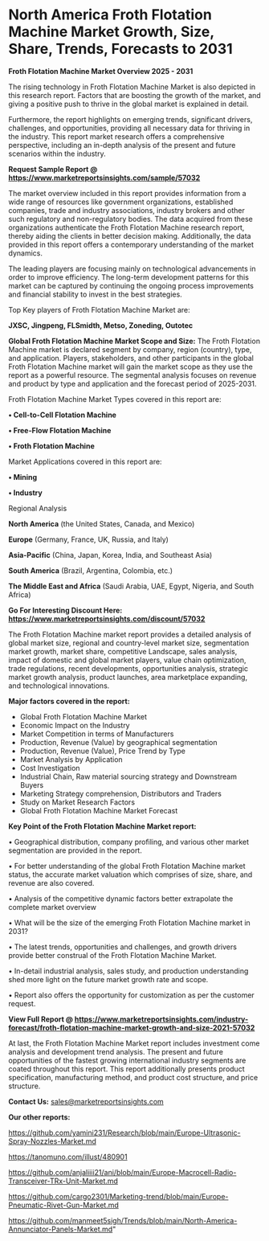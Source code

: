 # North America Froth Flotation Machine Market Growth, Size, Share, Trends, Forecasts to 2031

<Strong> Froth Flotation Machine Market Overview 2025 - 2031</strong>

The rising technology in Froth Flotation Machine Market is also depicted in this research report. Factors that are boosting the growth of the market, and giving a positive push to thrive in the global market is explained in detail.

Furthermore, the report highlights on emerging trends, significant drivers, challenges, and opportunities, providing all necessary data for thriving in the industry. This report market research offers a comprehensive perspective, including an in-depth analysis of the present and future scenarios within the industry.

<strong>Request Sample Report @ <a href=https://www.marketreportsinsights.com/sample/57032>https://www.marketreportsinsights.com/sample/57032</a></strong>

The market overview included in this report provides information from a wide range of resources like government organizations, established companies, trade and industry associations, industry brokers and other such regulatory and non-regulatory bodies. The data acquired from these organizations authenticate the Froth Flotation Machine research report, thereby aiding the clients in better decision making. Additionally, the data provided in this report offers a contemporary understanding of the market dynamics.

The leading players are focusing mainly on technological advancements in order to improve efficiency. The long-term development patterns for this market can be captured by continuing the ongoing process improvements and financial stability to invest in the best strategies.

Top Key players of Froth Flotation Machine Market are:

<strong>JXSC, Jingpeng, FLSmidth, Metso, Zoneding, Outotec</strong>

<strong><b>Global Froth Flotation Machine Market Scope and Size:</b></strong>
The Froth Flotation Machine market is declared segment by company, region (country), type, and application. Players, stakeholders, and other participants in the global Froth Flotation Machine market will gain the market scope as they use the report as a powerful resource. The segmental analysis focuses on revenue and product by type and application and the forecast period of 2025-2031.

Froth Flotation Machine Market Types covered in this report are:

<strong>• Cell-to-Cell Flotation Machine

• Free-Flow Flotation Machine

• Froth Flotation Machine</strong>

Market Applications covered in this report are:

<strong>• Mining

• Industry</strong> 

Regional Analysis

<strong>North America</strong> (the United States, Canada, and Mexico)

<strong>Europe</strong> (Germany, France, UK, Russia, and Italy)

<strong>Asia-Pacific</strong> (China, Japan, Korea, India, and Southeast Asia)

<strong>South America</strong> (Brazil, Argentina, Colombia, etc.)

<strong>The Middle East and Africa</strong> (Saudi Arabia, UAE, Egypt, Nigeria, and South Africa)

<strong>Go For Interesting Discount Here: <a href=https://www.marketreportsinsights.com/discount/57032>https://www.marketreportsinsights.com/discount/57032</a></strong>

The Froth Flotation Machine market report provides a detailed analysis of global market size, regional and country-level market size, segmentation market growth, market share, competitive Landscape, sales analysis, impact of domestic and global market players, value chain optimization, trade regulations, recent developments, opportunities analysis, strategic market growth analysis, product launches, area marketplace expanding, and technological innovations.

<strong><b>Major factors covered in the report:</b></strong>
<ul>
  <li>Global Froth Flotation Machine Market </li>
  <li>Economic Impact on the Industry</li>
  <li>Market Competition in terms of Manufacturers</li>
  <li>Production, Revenue (Value) by geographical segmentation</li>
  <li>Production, Revenue (Value), Price Trend by Type</li>
  <li>Market Analysis by Application</li>
  <li>Cost Investigation</li>
  <li>Industrial Chain, Raw material sourcing strategy and Downstream Buyers</li>
  <li>Marketing Strategy comprehension, Distributors and Traders</li>
  <li>Study on Market Research Factors</li>
  <li>Global Froth Flotation Machine Market Forecast</li>
</ul>

<strong><b>Key Point of the Froth Flotation Machine Market report:</b></strong>

• Geographical distribution, company profiling, and various other market segmentation are provided in the report.

• For better understanding of the global Froth Flotation Machine market status, the accurate market valuation which comprises of size, share, and revenue are also covered.

• Analysis of the competitive dynamic factors better extrapolate the complete market overview

• What will be the size of the emerging Froth Flotation Machine market in 2031?

• The latest trends, opportunities and challenges, and growth drivers provide better construal of the Froth Flotation Machine Market.

• In-detail industrial analysis, sales study, and production understanding shed more light on the future market growth rate and scope.

• Report also offers the opportunity for customization as per the customer request.

<strong><b>View Full Report @ <a href=https://www.marketreportsinsights.com/industry-forecast/froth-flotation-machine-market-growth-and-size-2021-57032>https://www.marketreportsinsights.com/industry-forecast/froth-flotation-machine-market-growth-and-size-2021-57032</a></b></strong>


At last, the Froth Flotation Machine Market report includes investment come analysis and development trend analysis. The present and future opportunities of the fastest growing international industry segments are coated throughout this report. This report additionally presents product specification, manufacturing method, and product cost structure, and price structure.

<strong>Contact Us:</strong>
sales@marketreportsinsights.com

<strong>Our other reports:</strong>

<a href=https://github.com/yamini231/Research/blob/main/Europe-Ultrasonic-Spray-Nozzles-Market.md>https://github.com/yamini231/Research/blob/main/Europe-Ultrasonic-Spray-Nozzles-Market.md</a>

<a href=https://tanomuno.com/illust/480901>https://tanomuno.com/illust/480901</a>

<a href=https://github.com/anjaliiii21/ani/blob/main/Europe-Macrocell-Radio-Transceiver-TRx-Unit-Market.md>https://github.com/anjaliiii21/ani/blob/main/Europe-Macrocell-Radio-Transceiver-TRx-Unit-Market.md</a>

<a href=https://github.com/cargo2301/Marketing-trend/blob/main/Europe-Pneumatic-Rivet-Gun-Market.md>https://github.com/cargo2301/Marketing-trend/blob/main/Europe-Pneumatic-Rivet-Gun-Market.md</a>

<a href=https://github.com/manmeet5sigh/Trends/blob/main/North-America-Annunciator-Panels-Market.md>https://github.com/manmeet5sigh/Trends/blob/main/North-America-Annunciator-Panels-Market.md</a>"
